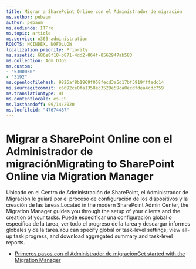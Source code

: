 ```yaml
---
title: Migrar a SharePoint Online con el Administrador de migración
ms.author: pebaum
author: pebaum
ms.audience: ITPro
ms.topic: article
ms.service: o365-administration
ROBOTS: NOINDEX, NOFOLLOW
localization_priority: Priority
ms.assetid: 686e8f18-b871-4dd2-864f-8562947ab583
ms.collection: Adm_O365
ms.custom:
- "5300030"
- "3192"
ms.openlocfilehash: 9826af8b1869f058fecd3a5d17bf5919fffedc14
ms.sourcegitcommit: c6692ce0fa1358ec3529e59ca0ecdfdea4cdc759
ms.translationtype: HT
ms.contentlocale: es-ES
ms.lasthandoff: 09/14/2020
ms.locfileid: "47674487"
---
```

# <a name="migrating-to-sharepoint-online-via-migration-manager"></a><span data-ttu-id="23a4a-102">Migrar a SharePoint Online con el Administrador de migración</span><span class="sxs-lookup"><span data-stu-id="23a4a-102">Migrating to SharePoint Online via Migration Manager</span></span>

<span data-ttu-id="23a4a-103">Ubicado en el Centro de Administración de SharePoint, el Administrador de Migración le guiará por el proceso de configuración de los dispositivos y la creación de las tareas.</span><span class="sxs-lookup"><span data-stu-id="23a4a-103">Located in the modern SharePoint Admin Center, the Migration Manager guides you through the setup of your clients and the creation of your tasks.</span></span> <span data-ttu-id="23a4a-104">Puede especificar una configuración global o específica de la tarea, ver todo el progreso de la tarea y descargar informes globales y de la tarea.</span><span class="sxs-lookup"><span data-stu-id="23a4a-104">You can specify global or task-level settings, view all-up task progress, and download aggregated summary and task-level reports.</span></span>

- [<span data-ttu-id="23a4a-105">Primeros pasos con el Administrador de migración</span><span class="sxs-lookup"><span data-stu-id="23a4a-105">Get started with the Migration Manager</span></span>](https://docs.microsoft.com/sharepointmigration/mm-get-started)

